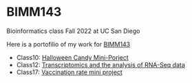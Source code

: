 # BIMM143
Bioinformatics class Fall 2022 at UC San Diego

Here is a portofilio of my work for  [BIMM143](https://bioboot.github.io/bimm143_F22/)

- Class10: [Halloween Candy Mini-Porject](https://github.com/y4shen/BIMM143/blob/939f23f0ae9a315de0cf6ca60228521e993c0874/Class10/Class10.qmd)
- Class12: [Transcriptomics and the analysis of RNA-Seq data](https://github.com/y4shen/BIMM143/blob/main/Class12%20copy/Class%2012.md)
- Class17: [Vaccination rate mini project](https://github.com/y4shen/BIMM143/blob/main/Class17%20copy/Class17_mini_project.qmd)
